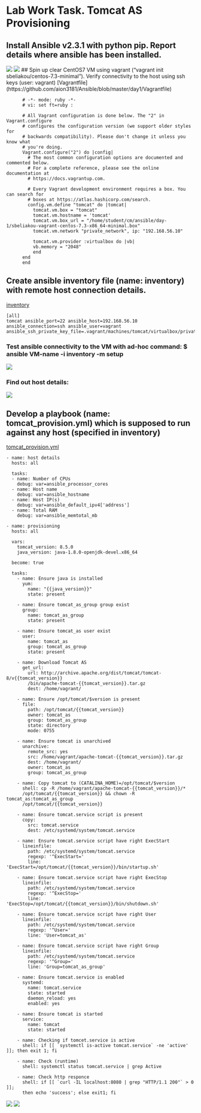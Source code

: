 # Lab Work Task. Tomcat AS Provisioning
## Install Ansible v2.3.1 with python pip. Report details where ansible has been installed.
  <img src="pics/1.jpg">
  <img src="pics/2.jpg">
## Spin up clear CentOS7 VM using vagrant (“vagrant init sbeliakou/centos-7.3-minimal”). Verify connectivity to the host using ssh keys (user: vagrant)
[Vagrantfile](https://github.com/aion3181/Ansible/blob/master/day1/Vagrantfile)

```
      # -*- mode: ruby -*-
      # vi: set ft=ruby :

      # All Vagrant configuration is done below. The "2" in Vagrant.configure
      # configures the configuration version (we support older styles for
      # backwards compatibility). Please don't change it unless you know what
      # you're doing.
      Vagrant.configure("2") do |config|
        # The most common configuration options are documented and commented below.
        # For a complete reference, please see the online documentation at
        # https://docs.vagrantup.com.

        # Every Vagrant development environment requires a box. You can search for
        # boxes at https://atlas.hashicorp.com/search.
        config.vm.define "tomcat" do |tomcat|
          tomcat.vm.box = "tomcat"
          tomcat.vm.hostname = 'tomcat'
          tomcat.vm.box_url = "/home/student/cm/ansible/day-1/sbeliakou-vagrant-centos-7.3-x86_64-minimal.box"
          tomcat.vm.network "private_network", ip: "192.168.56.10"

          tomcat.vm.provider :virtualbox do |vb|
          vb.memory = "2048"
          end
      end
      end
```
## Create ansible inventory file (name: inventory) with remote host connection details. 
[inventory](https://github.com/aion3181/Ansible/blob/master/day1/inventory)
```
[all]
tomcat ansible_port=22 ansible_host=192.168.56.10 ansible_connection=ssh ansible_user=vagrant 
ansible_ssh_private_key_file=.vagrant/machines/tomcat/virtualbox/private_key
```

### Test ansible connectivity to the VM with ad-hoc command: $ ansible VM-name -i inventory -m setup
<img src="pics/3.jpg">

### Find out host details:
<img src="pics/4.jpg">

## Develop a playbook (name: tomcat_provision.yml) which is supposed to run against any host (specified in inventory)




[tomcat_provision.yml](https://github.com/aion3181/Ansible/blob/master/day1/tomcat_provision.yml)
```
- name: host details
  hosts: all
  
  tasks:
  - name: Number of CPUs
    debug: var=ansible_processor_cores
  - name: Host name
    debug: var=ansible_hostname
  - name: Host IP(s)
    debug: var=ansible_default_ipv4['address']
  - name: Total RAM
    debug: var=ansible_memtotal_mb

- name: provisioning
  hosts: all

  vars:
    tomcat_version: 8.5.0
    java_version: java-1.8.0-openjdk-devel.x86_64

  become: true
  
  tasks:
    - name: Ensure java is installed
      yum:
        name: "{{java_version}}"
        state: present

    - name: Ensure tomcat_as_group group exist
      group:
        name: tomcat_as_group
        state: present        

    - name: Ensure tomcat_as user exist
      user:
        name: tomcat_as
        group: tomcat_as_group
        state: present

    - name: Download Tomcat AS
      get_url:
        url: http://archive.apache.org/dist/tomcat/tomcat-8/v{{tomcat_version}}
        /bin/apache-tomcat-{{tomcat_version}}.tar.gz
        dest: /home/vagrant/

    - name: Ensure /opt/tomcat/$version is present
      file:
        path: /opt/tomcat/{{tomcat_version}}
        owner: tomcat_as
        group: tomcat_as_group
        state: directory
        mode: 0755

    - name: Ensure tomcat is unarchived
      unarchive:
        remote_src: yes
        src: /home/vagrant/apache-tomcat-{{tomcat_version}}.tar.gz
        dest: /home/vagrant/
        owner: tomcat_as
        group: tomcat_as_group

    - name: Copy tomcat to (CATALINA_HOME)=/opt/tomcat/$version
      shell: cp -R /home/vagrant/apache-tomcat-{{tomcat_version}}/* 
      /opt/tomcat/{{tomcat_version}} && chown -R tomcat_as:tomcat_as_group 
      /opt/tomcat/{{tomcat_version}}

    - name: Ensure tomcat.service script is present
      copy:
        src: tomcat.service
        dest: /etc/systemd/system/tomcat.service

    - name: Ensure tomcat.service script have right ExecStart
      lineinfile:
        path: /etc/systemd/system/tomcat.service
        regexp: '^ExecStart='
        line: 'ExecStart=/opt/tomcat/{{tomcat_version}}/bin/startup.sh'

    - name: Ensure tomcat.service script have right ExecStop
      lineinfile:
        path: /etc/systemd/system/tomcat.service
        regexp: '^ExecStop='
        line: 'ExecStop=/opt/tomcat/{{tomcat_version}}/bin/shutdown.sh'

    - name: Ensure tomcat.service script have right User
      lineinfile:
        path: /etc/systemd/system/tomcat.service
        regexp: '^User='
        line: 'User=tomcat_as'

    - name: Ensure tomcat.service script have right Group
      lineinfile:
        path: /etc/systemd/system/tomcat.service
        regexp: '^Group='
        line: 'Group=tomcat_as_group'

    - name: Ensure tomcat.service is enabled
      systemd:
        name: tomcat.service
        state: started
        daemon_reload: yes
        enabled: yes

    - name: Ensure tomcat is started
      service:
        name: tomcat
        state: started

    - name: Checking if tomcet.service is active
      shell: if [[ `systemctl is-active tomcat.service` -ne 'active' ]]; then exit 1; fi 

    - name: Check (runtime)
      shell: systemctl status tomcat.service | grep Active

    - name: Check http responce
      shell: if [[ `curl -IL localhost:8080 | grep "HTTP/1.1 200"` > 0 ]]; 
      then echo 'success'; else exit1; fi
```
<img src="pics/5.jpg">
<img src="pics/6.jpg">

